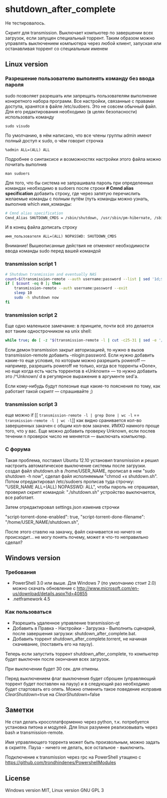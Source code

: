 # shutdown_after_complete

Не тестировалось.

Скрипт для transmission. Выключает компьютер по завершении всех загрузок, если запущен специальный торрент.
Таким образом можно управлять выключением компьютера через любой клиент, запуская или останавливая торрент со специальным именем

## Linux version

### Разрешение пользователю выполнять команду без ввода пароля

sudo позволяет разрешать или запрещать пользователям выполнение конкретного набора программ. Все настройки, связанные с правами доступа, хранятся в файле /etc/sudoers. Это не совсем обычный файл. Для его редактирования необходимо (в целях безопасности) использовать команду

	sudo visudo

По умолчанию, в нём написано, что все члены группы admin имеют полный доступ к sudo, о чём говорит строчка

	%admin ALL=(ALL) ALL

Подробнее о синтаксисе и возможностях настройки этого файла можно почитать выполнив

	man sudoers

Для того, что бы система не запрашивала пароль при определенных командах необходимо в sudoers после строки **# Cmnd alias specification** добавить строку, где через запятую перечислить желаемые команды с полным путём (путь команды можно узнать, выполнив which имя_команды:
	
```bash
# Cmnd alias specification
Cmnd_Alias SHUTDOWN_CMDS = /sbin/shutdown, /usr/sbin/pm-hibernate, /sbin/reboot
```
	
И в конец файла дописать строку
	
	имя_пользователя ALL=(ALL) NOPASSWD: SHUTDOWN_CMDS
		
Внимание! Вышеописанные действия не отменяют необходимости ввода команды sudo перед вашей командой 


### transmission script 1

```bash
# Shutdown tranmission and eventually NAS
count=$(transmission-remote --auth username:password --list | sed '1d;$d' | grep -v Done | wc -l)
if [ $count -eq 0 ]; then
	transmission-remote --auth username:password --exit
	sleep 10
	sudo -h shutdown now
fi
```

### transmission script 2
	
Еще одно маленькое замечание: в принципе, почти всё это делается вот таким однострочником на unix shell:
	
```bash
while true; do [ -z "$(transmission-remote -l | cut -c25-31 | sed -e '/^Done/ d; 1d; $d')" ] && sudo /sbin/poweroff || sleep 5; done
```

Если демон transmission закрыт авторизацией, то нужно в вызов transmission-remote добавить -nlogin:password. Если нужно добавить какие-то еще условия, по которым можно разрешить poweroff — например, разрешить poweroff не только, когда все торренты «Done», но еще когда есть часть торрентов в «Unknown» — то нужно добавить это /^Unknown/ d в регулярное выражение в аргументе sed'а.

Если кому-нибудь будут полезные еще какие-то пояснения по тому, как работает такой скрипт — спрашивайте ;) 	

### transmission script  3
	
еще можно if [[ `transmission-remote -l | grep Done | wc -l` == `transmission-remote -l | wc -l`]]
как видно сранивается кол-во завершенных закачен с общим кол-вом закачек. ИМХО намного проще того, что у вас. Еще можно добавить проверку Unknown, если послев течении n проверок число не меняется — выключать компьютер. 	
	
### С форума
	
Такая проблема, поставил Ubuntu 12.10 установил transmission и решил настроить автоматическое выключение системы после загрузки. создал файл shutdown.sh в /home/USER_NAME, прописал в нем "sudo shutdown -h now", сделал файл исполняемым "chmod +x shutdown.sh". Потом отредактировал /etc/sudoers прописав туда строчку:
"USER_NAME ALL=(ALL) NOPASSWD: ALL", чтобы пароль не спрашивал, проверил скрипт командой: "./shutdown.sh" устройство выключается, все работает.

Затем отредактировал settings.json изменив строчки 

"script-torrent-done-enabled": true,
"script-torrent-done-filename": "/home/USER_NAME/shutdown.sh",

После этого ставлю на закачку, файл скачивается но ничего не происходит...
не могу понять почему, может я что-то неправильно сделал?



## Windows version


### Требования

- PowerShell 3.0 или выше. Для Windows 7 (по умолчанию стоит 2.0) можно скачать обновление с 
http://www.microsoft.com/en-us/download/details.aspx?id=40855
- .netframework 4.5

### Как пользоваться

- Разрешить удаленное управление transmission-qt
- Добавить в Правка - Настройки - Загрузка - Выполнить сценарий, после завершения загрузки: shutdown_after_complete.bat.
- Добавить торрент shutdown_after_complete.torrent, не начиная скачивание, (поставить его на паузу).

Теперь если запустить торрент shutdown_after_complete, то компьютер будет выключен после окончания всех загрузок.

При выключении будет 30 сек. для отмены.

Перед выключением флаг выключения будет сброшен (управляющий торрент будет поставлен на паузу) и в следующий раз необходимо будет стартовать его опять. Можно отменить такое поведение исправив $ClearShutdown=$true на $ClearShutdown=$false

## Заметки

Не стал делать кроссплатформенно через python, т.к. потребуется установка питона и модулей. Для linux разумнее реализовывать через bash и transmission-remote.

Имя управляющего торрента может быть произвольным, можно задать в скрипте. Пауза - ничего не делать, все остальное - выключить.

Подключение к transmission через rpc на PowerShell утащено с https://github.com/trondhindenes/PowershellModules

## License

Windows version MIT, Linux version GNU GPL 3


